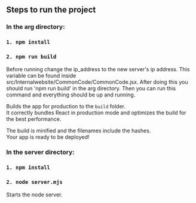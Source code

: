 ## Steps to run the project

### In the arg directory: 

### `1. npm install`


### `2. npm run build`
Before running change the ip_address to the new server's ip address. This variable can be found inside src/Internalwebsite/CommonCode/CommonCode.jsx. After doing this you should run 'npm run build' in the arg directory. Then you can run this command and everything should be up and running. 

Builds the app for production to the `build` folder.\
It correctly bundles React in production mode and optimizes the build for the best performance.

The build is minified and the filenames include the hashes.\
Your app is ready to be deployed!


### In the server directory: 

### `1. npm install`
### `2. node server.mjs`

Starts the node server. 
